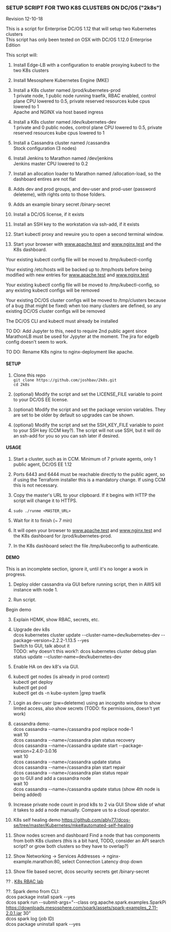 ### SETUP SCRIPT FOR TWO K8S CLUSTERS ON DC/OS ("2k8s")
Revision 12-10-18

This is a script for Enterprise DC/OS 1.12 that will setup two Kubernetes clusters  
This script has only been tested on OSX with DC/OS 1.12.0 Enterprise Edition  

This script will:

1. Install Edge-LB with a configuration to enable proxying kubectl to the two K8s clusters

2. Install Mesosphere Kubernetes Engine (MKE)

3. Install a K8s cluster named /prod/kubernetes-prod  
   1 private node, 1 public node running traefik, RBAC enabled, control plane CPU lowered to 0.5, private reserved resources kube cpus lowered to 1  
   Apache and NGINX via host based ingress   

4. Install a K8s cluster named /dev/kubernetes-dev   
   1 private and 0 public nodes, control plane CPU lowered to 0.5, private reserved resources kube cpus lowered to 1  
5. Install a Cassandra cluster named /cassandra  
   Stock configuration (3 nodes)  

6. Install Jenkins to Marathon named /dev/jenkins  
   Jenkins master CPU lowered to 0.2  

7. Install an allocation loader to Marathon named /allocation-load, so the dashboard entires are not flat

8. Adds dev and prod groups, and dev-user and prod-user (password deleteme), with rights onto to those folders.

9. Adds an example binary secret /binary-secret

10. Install a DC/OS license, if it exists

11. Install an SSH key to the workstation via ssh-add, if it exists

12. Start kubectl proxy and rewuire you to open a second terminal window.

13. Start your browser with www.apache.test and www.nginx.test and the K8s dashboard.

Your existing kubectl config file will be moved to /tmp/kubectl-config

Your existing /etc/hosts will be backed up to /tmp/hosts before being modified with new entries for www.apache.test and www.nginx.test

Your existing kubectl config file will be moved to /tmp/kubectl-config, so any existing kubectl configs will be removed

Your existing DC/OS cluster configs will be moved to /tmp/clusters because of a bug (that might be fixed) when too many clusters are defined, so any existing DC/OS cluster configs will be removed

The DC/OS CLI and kubectl must already be installed

TO DO: Add Jupyter to this, need to require 2nd public agent since MarathonLB must be used for Jypyter at the moment. The jira for edgelb config doesn't seem to work.

TO DO: Rename K8s nginx to nginx-deployment like apache.

#### SETUP

1. Clone this repo  
   `git clone https://github.com/joshbav/2k8s.git`  
   `cd 2k8s`

2. (optional) Modify the script and set the LICENSE_FILE variable to point to your DC/OS EE license.

3. (optional) Modify the script and set the package version variables. They are set to be older by default so upgrades can be shown.

4. (optional) Modify the script and set the SSH_KEY_FILE variable to point to your SSH key (CCM key?). The script will not use SSH, but it will do an ssh-add for you so you can ssh later if desired.

#### USAGE

1. Start a cluster, such as in CCM. Minimum of 7 private agents, only 1 public agent, DC/OS EE 1.12  

2. Ports 6443 and 6444 must be reachable directly to the public agent, so if using the Terraform installer this is a mandatory change. If using CCM this is not necessary.  

3. Copy the master's URL to your clipboard. If it begins with HTTP the script will change it to HTTPS.

4. `sudo ./runme <MASTER_URL>`

5. Wait for it to finish (~ 7 min)

6. It will open your browser to www.apache.test and www.nginx.test and the K8s dashboard for /prod/kubernetes-prod.

7. In the K8s dashboard select the file /tmp/kubeconfig to authenticate.

#### DEMO

This is an incomplete section, ignore it, until it's no longer a work in progress.

1. Deploy older cassandra via GUI before running script, then in AWS kill instance with node 1.

2. Run script.

Begin demo

3. Explain HDMK, show RBAC, secrets, etc.

4. Upgrade dev k8s  
   dcos kubernetes cluster update --cluster-name=dev/kubernetes-dev --package-version=2.2.2-1.13.5 --yes  
   Switch to GUI, talk about it  
   TODO: why doesn't this work?: dcos kubernetes cluster debug plan status update --cluster-name=dev/kubernetes-dev

4. Enable HA on dev k8's via GUI.

6. kubectl get nodes  (is already in prod context)  
   kubectl get deploy  
   kubectl get pod  
   kubectl get ds -n kube-system |grep traefik  

7. Login as dev-user (pw=deleteme) using an incognito window to show limted access,
   also show secrets (TODO: fix permissions, doesn't yet work)

8. cassandra demo:  
   dcos cassandra --name=/cassandra pod replace node-1  
   wait 10  
   dcos cassandra --name=/cassandra plan status recovery  
   dcos cassandra --name=/cassandra update start --package-version=2.4.0-3.0.16  
   wait 10  
   dcos cassandra --name=/cassandra update status  
   dcos cassandra --name=/cassandra plan start repair  
   dcos cassandra --name=/cassandra plan status repair  
   go to GUI and add a cassandra node  
   wait 10  
   dcos cassandra --name=/cassandra update status (show 4th node is being added)

10. Increase private node count in prod k8s to 2 via GUI
    Show slide of what it takes to add a node manually. Compare us to a cloud operator.

11. K8s self healing demo https://github.com/ably77/dcos-se/tree/master/Kubernetes/mke#automated-self-healing  

12. Show nodes screen and dashboard
    Find a node that has components from both K8s clusters (this is a bit hard, TODO, consider an API search script? or grow both clusters so they have to overlap?)

13. Show Networking -> Services Addresses -> nginx-example.marathon:80, select Connection Latency drop down

14. Show file based secret, dcos security secrets get /binary-secret

?? . [K8s RBAC lab](https://github.com/joshbav/2k8s/blob/master/k8s-rbac.md)

??. Spark demo from CLI:  
    dcos package install spark --yes  
    dcos spark run --submit-args="--class org.apache.spark.examples.SparkPi https://downloads.mesosphere.com/spark/assets/spark-examples_2.11-2.0.1.jar 30"  
    dcos spark log (job ID)  
    dcos package uninstall spark --yes  
